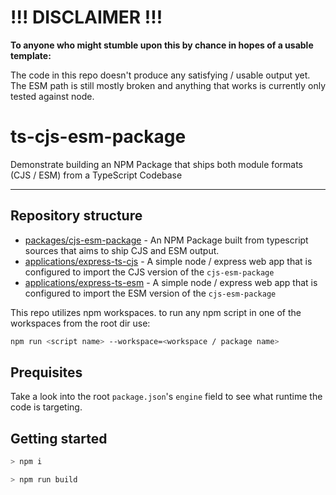 # !!! DISCLAIMER !!!
**To anyone who might stumble upon this by chance in hopes of a usable template:**

The code in this repo doesn't produce any satisfying / usable output yet.
The ESM path is still mostly broken and anything that works is currently only tested against node.

# ts-cjs-esm-package
Demonstrate building an NPM Package that ships both module formats (CJS / ESM) from a TypeScript Codebase

---

## Repository structure

- [packages/cjs-esm-package](./packages/cjs-esm-package) - An NPM Package built from typescript sources that aims to ship CJS and ESM output.
- [applications/express-ts-cjs](./applications/express-ts-cjs) - A simple node / express web app that is configured to import the CJS version of the `cjs-esm-package`
- [applications/express-ts-esm](./applications/express-ts-esm) - A simple node / express web app that is configured to import the ESM version of the `cjs-esm-package`

This repo utilizes npm workspaces. to run any npm script in one of the workspaces from the root dir use:

```bash
npm run <script name> --workspace=<workspace / package name>
```

## Prequisites

Take a look into the root `package.json`'s `engine` field to see what runtime the code is targeting.

## Getting started

```bash
> npm i

> npm run build
```
